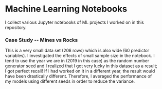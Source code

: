 # Machine Learning Notebooks
I collect various Jupyter notebooks of ML projects I worked on in this repository.

### Case Study -- Mines vs Rocks
This is a very small data set (208 rows) which is also wide (60 predictor variables). I investigated the effects of small sample size in the notebook. I tend to use the year we are in (2019 in this case) as the random number generator seed and I realized that I got very lucky in this dataset as a result; I got perfect recall! If I had worked on it in a different year, the result would have been drastically different. Therefore, I averaged the performance of my models using different seeds in order to reduce the variance.
